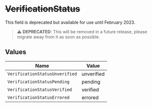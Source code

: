 # ~~VerificationStatus~~

This field is deprecated but available for use until February 2023.

> :warning: **DEPRECATED**: This will be removed in a future release, please migrate away from it as soon as possible.


## Values

| Name                           | Value                          |
| ------------------------------ | ------------------------------ |
| `VerificationStatusUnverified` | unverified                     |
| `VerificationStatusPending`    | pending                        |
| `VerificationStatusVerified`   | verified                       |
| `VerificationStatusErrored`    | errored                        |